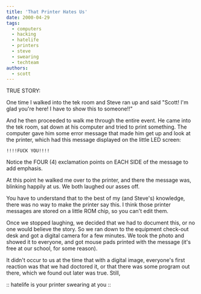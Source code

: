 ```yaml
---
title: 'That Printer Hates Us'
date: 2000-04-29
tags:
  - computers
  - hacking
  - hatelife
  - printers
  - steve
  - swearing
  - techteam
authors:
  - scott
---
```


TRUE STORY:

One time I walked into the tek room and Steve ran up and said "Scott! I'm glad you're here! I have to show this to someone!!"

And he then proceeded to walk me through the entire event. He came into the tek room, sat down at his computer and tried to print something. The computer gave him some error message that made him get up and look at the printer, which had this message displayed on the little LED screen:

`!!!!FUCK YOU!!!!`

Notice the FOUR (4) exclamation points on EACH SIDE of the message to add emphasis.

At this point he walked me over to the printer, and there the message was, blinking happily at us. We both laughed our asses off.

You have to understand that to the best of my (and Steve's) knowledge, there was no way to make the printer say this. I think those printer messages are stored on a little ROM chip, so you can't edit them.

Once we stopped laughing, we decided that we had to document this, or no one would believe the story. So we ran down to the equipment check-out desk and got a digital camera for a few minutes. We took the photo and showed it to everyone, and got mouse pads printed with the message (it's free at our school, for some reason).

It didn't occur to us at the time that with a digital image, everyone's first reaction was that we had doctored it, or that there was some program out there, which we found out later was true. Still,

:: hatelife is your printer swearing at you ::
